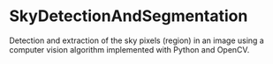 # SkyDetectionAndSegmentation
Detection and extraction of the sky pixels (region) in an image using a computer vision algorithm implemented with Python and OpenCV.
